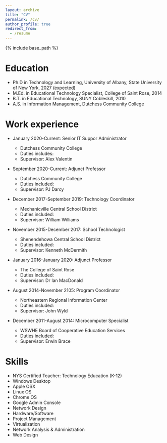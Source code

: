 ```yaml
---
layout: archive
title: "CV"
permalink: /cv/
author_profile: true
redirect_from:
  - /resume
---
```


{% include base_path %}

Education
======
* Ph.D in Technology and Learning, University of Albany, State University of New York, 2027 (expected)
* M.Ed. in Educational Technology Specialist, College of Saint Rose, 2014
* B.T. in Educational Technology, SUNY Cobleskill, 2010
* A.S. in Information Management, Dutchess Community College

Work experience
======
* January 2020-Current: Senior IT Suppor Administrator
  * Dutchess Community College
  * Duties includes: 
  * Supervisor: Alex Valentin

* September 2020-Current: Adjunct Professor 
  * Dutchess Community College
  * Duties included: 
  * Supervisor: PJ Darcy

* December 2017-September 2019: Technology Coordinator
  * Mechanicville Central School District
  * Duties included: 
  * Supervisor: William Williams

* November 2015-December 2017:  School Technologist
  * Shenendehowa Central School District
  * Duties included: 
  * Supervisor: Kenneth McDermith

* January 2016-January 2020: Adjunct Professor 
  * The College of Saint Rose
  * Duties included: 
  * Supervisor: Dr Ian MacDonald

* August 2014-November 2105: Program Coordinator
  * Northeastern Regional Information Center
  * Duties included: 
  * Supervisor: John Wyld

* December 2011-August 2014: Microcomputer Specialist
  * WSWHE Board of Cooperative Education Services
  * Duties included: 
  * Supervisor: Erwin Brace

Skills
======
* NYS Certified Teacher: Technology Education (K-12)
* Windows Desktop
* Apple OSX
* Linux OS
* Chrome OS
* Google Admin Console
* Network Design
* Hardware/Software 
* Project Management
* Virtualization
* Network Analysis & Administration
* Web Design